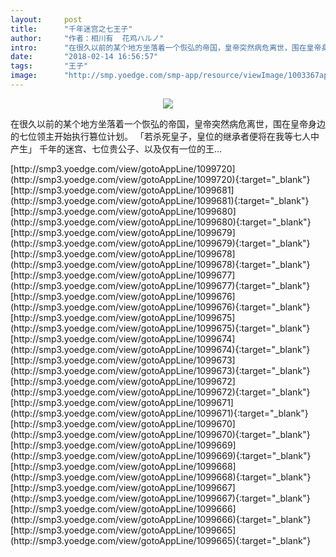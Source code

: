 ```yaml
---
layout:     post
title:      "千年迷宫之七王子"
author:     "作者：相川有  花鸡ハルノ"
intro:      "在很久以前的某个地方坐落着一个恢弘的帝国，皇帝突然病危离世，围在皇帝身边的七位领主开始执行篡位计划。 「若杀死皇子，皇位的继承者便将在我等七人中产生」 千年的迷宫、七位贵公子、以及仅有一位的王..."
date:       "2018-02-14 16:56:57"
tags:       "王子"
image:      "http://smp.yoedge.com/smp-app/resource/viewImage/1003367appline.png"
---
```

<div style="text-align: center">
<p><img src="http://smp.yoedge.com/smp-app/resource/viewImage/1003367appline.png"/></p>
</div>
<p class="post-meta">
<span>在很久以前的某个地方坐落着一个恢弘的帝国，皇帝突然病危离世，围在皇帝身边的七位领主开始执行篡位计划。 「若杀死皇子，皇位的继承者便将在我等七人中产生」 千年的迷宫、七位贵公子、以及仅有一位的王...</span>
</p>
[http://smp3.yoedge.com/view/gotoAppLine/1099720](http://smp3.yoedge.com/view/gotoAppLine/1099720){:target="_blank"}
[http://smp3.yoedge.com/view/gotoAppLine/1099681](http://smp3.yoedge.com/view/gotoAppLine/1099681){:target="_blank"}
[http://smp3.yoedge.com/view/gotoAppLine/1099680](http://smp3.yoedge.com/view/gotoAppLine/1099680){:target="_blank"}
[http://smp3.yoedge.com/view/gotoAppLine/1099679](http://smp3.yoedge.com/view/gotoAppLine/1099679){:target="_blank"}
[http://smp3.yoedge.com/view/gotoAppLine/1099678](http://smp3.yoedge.com/view/gotoAppLine/1099678){:target="_blank"}
[http://smp3.yoedge.com/view/gotoAppLine/1099677](http://smp3.yoedge.com/view/gotoAppLine/1099677){:target="_blank"}
[http://smp3.yoedge.com/view/gotoAppLine/1099676](http://smp3.yoedge.com/view/gotoAppLine/1099676){:target="_blank"}
[http://smp3.yoedge.com/view/gotoAppLine/1099675](http://smp3.yoedge.com/view/gotoAppLine/1099675){:target="_blank"}
[http://smp3.yoedge.com/view/gotoAppLine/1099674](http://smp3.yoedge.com/view/gotoAppLine/1099674){:target="_blank"}
[http://smp3.yoedge.com/view/gotoAppLine/1099673](http://smp3.yoedge.com/view/gotoAppLine/1099673){:target="_blank"}
[http://smp3.yoedge.com/view/gotoAppLine/1099672](http://smp3.yoedge.com/view/gotoAppLine/1099672){:target="_blank"}
[http://smp3.yoedge.com/view/gotoAppLine/1099671](http://smp3.yoedge.com/view/gotoAppLine/1099671){:target="_blank"}
[http://smp3.yoedge.com/view/gotoAppLine/1099670](http://smp3.yoedge.com/view/gotoAppLine/1099670){:target="_blank"}
[http://smp3.yoedge.com/view/gotoAppLine/1099669](http://smp3.yoedge.com/view/gotoAppLine/1099669){:target="_blank"}
[http://smp3.yoedge.com/view/gotoAppLine/1099668](http://smp3.yoedge.com/view/gotoAppLine/1099668){:target="_blank"}
[http://smp3.yoedge.com/view/gotoAppLine/1099667](http://smp3.yoedge.com/view/gotoAppLine/1099667){:target="_blank"}
[http://smp3.yoedge.com/view/gotoAppLine/1099666](http://smp3.yoedge.com/view/gotoAppLine/1099666){:target="_blank"}
[http://smp3.yoedge.com/view/gotoAppLine/1099665](http://smp3.yoedge.com/view/gotoAppLine/1099665){:target="_blank"}


